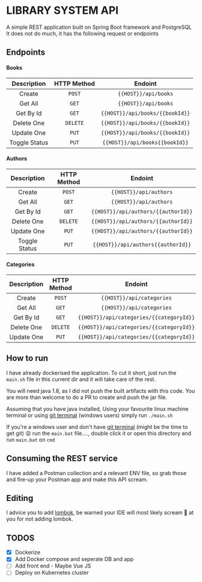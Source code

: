 # LIBRARY SYSTEM API

A simple REST application built on Spring Boot framework and PostgreSQL
It does not do much, it has the following request or endpoints 

## Endpoints
#### Books
|Description|HTTP Method|Endoint|
|:---:|:---:|:---:|
|Create| `POST`| `{{HOST}}/api/books`|
|Get All| `GET`| `{{HOST}}/api/books`|
|Get By Id| `GET`| `{{HOST}}/api/books/{{bookId}}`|
|Delete One| `DELETE`| `{{HOST}}/api/books/{{bookId}}`|
|Update One | `PUT` |`{{HOST}}/api/books/{{bookId}}`|
|Toggle Status| `PUT`| `{{HOST}}/api/books{{bookId}}`|

#### Authors
|Description|HTTP Method|Endoint|
|:---:|:---:|:---:|
|Create| `POST`| `{{HOST}}/api/authors`|
|Get All| `GET`| `{{HOST}}/api/authors`|
|Get By Id| `GET`| `{{HOST}}/api/authors/{{authorId}}`|
|Delete One| `DELETE`| `{{HOST}}/api/authors/{{authorId}}`|
|Update One | `PUT` |`{{HOST}}/api/authors/{{authorId}}`|
|Toggle Status| `PUT`| `{{HOST}}/api/authors{{authorId}}`|

#### Categories
|Description|HTTP Method|Endoint|
|:---:|:---:|:---:|
|Create| `POST`| `{{HOST}}/api/categories`|
|Get All| `GET`| `{{HOST}}/api/categories`|
|Get By Id| `GET`| `{{HOST}}/api/categories/{{categoryId}}`|
|Delete One| `DELETE`| `{{HOST}}/api/categories/{{categoryId}}`|
|Update One | `PUT` |`{{HOST}}/api/categories/{{categoryId}}`|


## How to run
I have already dockerised  the application.
To cut it short, just run the `main.sh` file in this current dir and it will take care of the rest.

You will need java 1.8, as I did not push the built artifacts  with this code.
You are more than welcome to do a PR to create and push the jar file.

Assuming that you have java installed,
Using your favourite linux machine terminal or using [git terminal](https://git-scm.com/downloads) (windows users) simply run `./main.sh`

If you're a windows user and don't have [git terminal](https://git-scm.com/downloads) (might be the time to get git)  :stuck_out_tongue_winking_eye:
run the `main.bat` file...., double click it or open this directory and run `main.bat` on `cmd`

## Consuming the REST service
I have added a Postman collection and a relevant ENV file, so grab those and fire-up your Postman app and make this API scream. 


## Editing
I advice you to add [lombok](https://projectlombok.org/), be warned your IDE will most likely scream :ghost: at you for not adding lombok. 

## TODOS
 - [x] Dockerize
 - [x] Add Docker compose and seperate DB and app
 - [ ] Add front end - Maybe Vue JS
 - [ ] Deploy on Kubernetes cluster